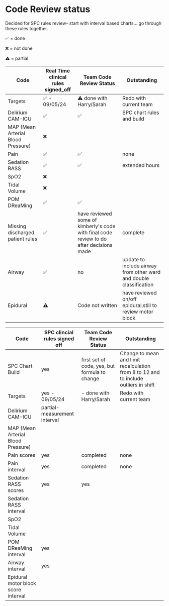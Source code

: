 # Code Review status 
Decided for SPC rules review- start with interval based charts... go through these rules together. 

✅ = done

❌ = not done

⚠️ = partial

Code|Real Time clinical rules signed_off|Team Code Review Status|Outstanding|
|---|---|---|---|
Targets|✅ - 09/05/24| ⚠️ done with Harry/Sarah|Redo with current team||
Delirium CAM-ICU |✅|✅|SPC chart rules and build|
MAP (Mean Arterial Blood Pressure)|❌|||
Pain|✅|✅|none|
Sedation RASS|✅|✅|extended hours|
SpO2|❌|||
Tidal Volume|❌|||
POM DReaMing|✅|✅||
Missing discharged patient rules|✅|have reviewed some of kimberly's code with final code review to do after decisions made|complete|Review Kimbery's updated rules in PR, Siri to incorporate into each individual metric rules and content|
Airway|✅|no|update to include airway from other ward and double classification|
Epidural|⚠️ |Code not written|have reviewed on/off epidural,still to review motor block|


Code|SPC clincial rules signed off|Team Code Review Status|Outstanding|
|---|---|---|---|
SPC Chart Build|yes|first set of code, yes, but formula to change|Change to mean and limit recalculation from 8 to 12 and to include outliers in shift
Targets|yes - 09/05/24|- done with Harry/Sarah|Redo with current team||
Delirium CAM-ICU |partial- measurement interval||
MAP (Mean Arterial Blood Pressure)||||
Pain scores|yes|completed|none|
Pain interval|yes|completed|none|
Sedation RASS scores|yes|yes||
Sedation RASS interval||||
SpO2||||
Tidal Volume||||
POM DReaMing interval|yes|||
Airway interval|yes||||
Epidural motor block score interval|||||
